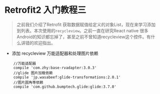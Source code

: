 # Retrofit2 入门教程三
>之前我们介绍了Retrofit 获取数据赋值给定义的对象List<T>，现在来学习添加到列表。本次使用的`recycleview`。之前一直在研究React native 很多Android的知识都忘掉了，甚至之前不曾知道recycleview这个控件。有什么讲错的欢迎指出。
- 添加 recycleview 万能适配器和处理图片依赖
```
    //万能适配器
    compile 'com.zhy:base-rvadapter:3.0.3'
    //glide 图片加载依赖
    compile 'jp.wasabeef:glide-transformations:2.0.1'
    //图片圆角等依赖
    compile 'com.github.bumptech.glide:glide:3.7.0'
    
```
